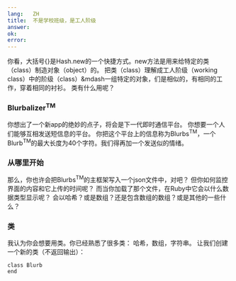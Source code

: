 ```yaml
---
lang:   ZH
title:  不是学校班级，是工人阶级
answer:
ok:
error:
---
```


你看，大括号{}是Hash.new的一个快捷方式。new方法是用来给特定的类（class）制造对象（object）的。
把类（class）理解成工人阶级（working class）中的阶级（class）&mdash一组特定的对象，们是相似的，有相同的工作，穿着相同的衬衫。 
类有什么用呢？

### Blurbalizer<sup>TM</sup>
你想出了一个新app的绝妙的点子，将会是下一代即时通信平台。
你想要一个人们能够互相发送短信息的平台。
你把这个平台上的信息称为Blurbs<sup>TM</sup>，一个Blurb<sup>TM</sup>的最大长度为40个字符。我们得再加一个发送似的情绪。

<!---The Internet has really brought back stick people and smileys out of bankruptcy. __Emote!__-->

### 从哪里开始
那么，你也许会把Blurbs<sup>TM</sup>的主框架写入一个json文件中，对吧？
但你如何监控界面的内容和它上传的时间呢？
而当你加载了那个文件，在Ruby中它会以什么数据类型显示呢？
会以哈希？或是数组？还是包含数组的数组？或是其他的一些什么？

### 类
我认为你会想要用类。你已经熟悉了很多类：
哈希，数组，字符串。
让我们创建一个新的类（不返回输出）：

    class Blurb
    end

